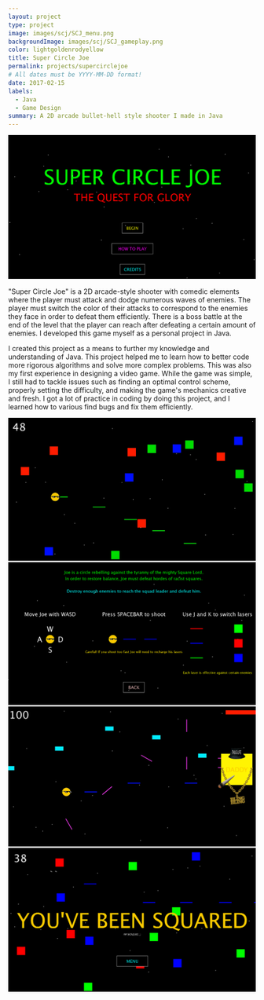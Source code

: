 ```yaml
---
layout: project
type: project
image: images/scj/SCJ_menu.png
backgroundImage: images/scj/SCJ_gameplay.png
color: lightgoldenrodyellow
title: Super Circle Joe
permalink: projects/supercirclejoe
# All dates must be YYYY-MM-DD format!
date: 2017-02-15
labels:
  - Java
  - Game Design
summary: A 2D arcade bullet-hell style shooter I made in Java
---
```


<img class="ui huge centered bordered image" src="../images/scj/SCJ_menu.png">

"Super Circle Joe" is a 2D arcade-style shooter with comedic elements where the player must attack and dodge numerous waves of enemies. The player must switch the color of their attacks to correspond to the enemies they face in order to defeat them efficiently. There is a boss battle at the end of the level that the player can reach after defeating a certain amount of enemies. I developed this game myself as a personal project in Java.

I created this project as a means to further my knowledge and understanding of Java. This project helped me to learn how to better code more rigorous algorithms and solve more complex problems. This was also my first experience in designing a video game. While the game was simple, I still had to tackle issues such as finding an optimal control scheme, properly setting the difficulty, and making the game's mechanics creative and fresh. I got a lot of practice in coding by doing this project, and I learned how to various find bugs and fix them efficiently. 

<div class="ui one column centered grid">
  <div class="column">
    <img class="ui large bordered image" src="../images/scj/SCJ_gameplay.png">
    <img class="ui large bordered image" src="../images/scj/SCJ_Instructions.png">
    <img class="ui large bordered image" src="../images/scj/SCJ_boss.png">
    <img class="ui large bordered image" src="../images/scj/SCJ_death.png">
  </div>
</div>
